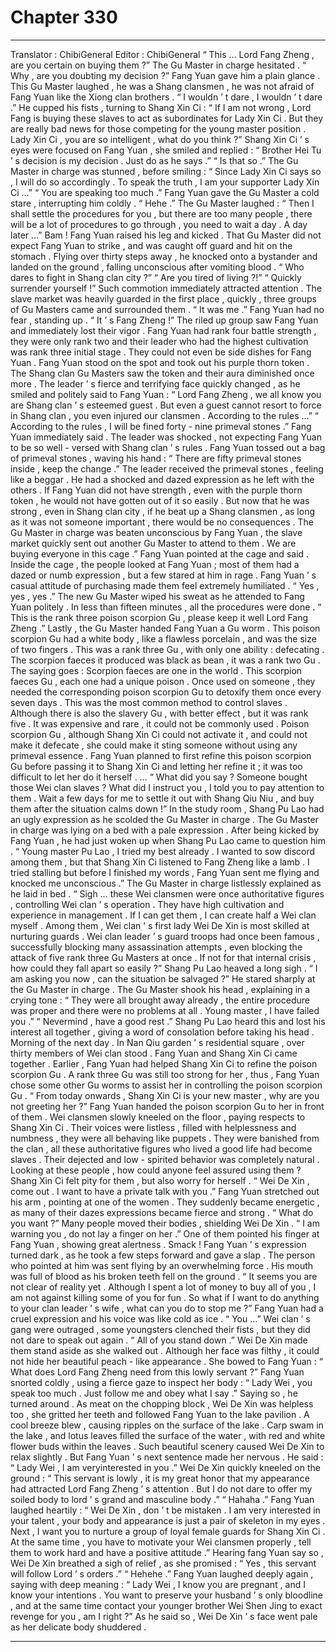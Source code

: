 
# Chapter 330


---

Translator : ChibiGeneral Editor : ChibiGeneral
“ This … Lord Fang Zheng , are you certain on buying them ?” The Gu Master in charge hesitated .
“ Why , are you doubting my decision ?” Fang Yuan gave him a plain glance .
This Gu Master laughed , he was a Shang clansmen , he was not afraid of Fang Yuan like the Xiong clan brothers .
“ I wouldn ’ t dare , I wouldn ’ t dare .” He cupped his fists , turning to Shang Xin Ci : “ If I am not wrong , Lord Fang is buying these slaves to act as subordinates for Lady Xin Ci . But they are really bad news for those competing for the young master position . Lady Xin Ci , you are so intelligent , what do you think ?”
Shang Xin Ci ’ s eyes were focused on Fang Yuan , she smiled and replied : “ Brother Hei Tu ’ s decision is my decision . Just do as he says .”
“ Is that so .” The Gu Master in charge was stunned , before smiling : “ Since Lady Xin Ci says so , I will do so accordingly . To speak the truth , I am your supporter Lady Xin Ci …”
“ You are speaking too much .” Fang Yuan gave the Gu Master a cold stare , interrupting him coldly .
“ Hehe .” The Gu Master laughed : “ Then I shall settle the procedures for you , but there are too many people , there will be a lot of procedures to go through , you need to wait a day . A day later …”
Bam !
Fang Yuan raised his leg and kicked .
That Gu Master did not expect Fang Yuan to strike , and was caught off guard and hit on the stomach .
Flying over thirty steps away , he knocked onto a bystander and landed on the ground , falling unconscious after vomiting blood .
“ Who dares to fight in Shang clan city ?”
“ Are you tired of living ?!”
“ Quickly surrender yourself !”
Such commotion immediately attracted attention . The slave market was heavily guarded in the first place , quickly , three groups of Gu Masters came and surrounded them .
“ It was me .” Fang Yuan had no fear , standing up .
“ It ’ s Fang Zheng !” The riled up group saw Fang Yuan and immediately lost their vigor .
Fang Yuan had rank four battle strength , they were only rank two and their leader who had the highest cultivation was rank three initial stage . They could not even be side dishes for Fang Yuan .
Fang Yuan stood on the spot and took out his purple thorn token .
The Shang clan Gu Masters saw the token and their aura diminished once more .
The leader ’ s fierce and terrifying face quickly changed , as he smiled and politely said to Fang Yuan : “ Lord Fang Zheng , we all know you are Shang clan ’ s esteemed guest . But even a guest cannot resort to force in Shang clan , you even injured our clansmen . According to the rules …”
“ According to the rules , I will be fined forty - nine primeval stones .” Fang Yuan immediately said .
The leader was shocked , not expecting Fang Yuan to be so well - versed with Shang clan ’ s rules .
Fang Yuan tossed out a bag of primeval stones , waving his hand : “ There are fifty primeval stones inside , keep the change .”
The leader received the primeval stones , feeling like a beggar . He had a shocked and dazed expression as he left with the others .
If Fang Yuan did not have strength , even with the purple thorn token , he would not have gotten out of it so easily . But now that he was strong , even in Shang clan city , if he beat up a Shang clansmen , as long as it was not someone important , there would be no consequences .
The Gu Master in charge was beaten unconscious by Fang Yuan , the slave market quickly sent out another Gu Master to attend to them .
We are buying everyone in this cage .” Fang Yuan pointed at the cage and said .
Inside the cage , the people looked at Fang Yuan ; most of them had a dazed or numb expression , but a few stared at him in rage .
Fang Yuan ’ s casual attitude of purchasing made them feel extremely humiliated .
“ Yes , yes , yes .” The new Gu Master wiped his sweat as he attended to Fang Yuan politely .
In less than fifteen minutes , all the procedures were done .
“ This is the rank three poison scorpion Gu , please keep it well Lord Fang Zheng .” Lastly , the Gu Master handed Fang Yuan a Gu worm .
This poison scorpion Gu had a white body , like a flawless porcelain , and was the size of two fingers .
This was a rank three Gu , with only one ability : defecating .
The scorpion faeces it produced was black as bean , it was a rank two Gu .
The saying goes : Scorpion faeces are one in the world .
This scorpion faeces Gu , each one had a unique poison . Once used on someone , they needed the corresponding poison scorpion Gu to detoxify them once every seven days .
This was the most common method to control slaves .
Although there is also the slavery Gu , with better effect , but it was rank five . It was expensive and rare , it could not be commonly used .
Poison scorpion Gu , although Shang Xin Ci could not activate it , and could not make it defecate , she could make it sting someone without using any primeval essence .
Fang Yuan planned to first refine this poison scorpion Gu before passing it to Shang Xin Ci and letting her refine it ; it was too difficult to let her do it herself .
…
“ What did you say ? Someone bought those Wei clan slaves ? What did I instruct you , I told you to pay attention to them . Wait a few days for me to settle it out with Shang Qiu Niu , and buy them after the situation calms down !” In the study room , Shang Pu Lao had an ugly expression as he scolded the Gu Master in charge .
The Gu Master in charge was lying on a bed with a pale expression .
After being kicked by Fang Yuan , he had just woken up when Shang Pu Lao came to question him .
“ Young master Pu Lao , I tried my best already . I wanted to sow discord among them , but that Shang Xin Ci listened to Fang Zheng like a lamb . I tried stalling but before I finished my words , Fang Yuan sent me flying and knocked me unconscious .” The Gu Master in charge listlessly explained as he laid in bed .
“ Sigh … these Wei clansmen were once authoritative figures , controlling Wei clan ’ s operation . They have high cultivation and experience in management . If I can get them , I can create half a Wei clan myself . Among them , Wei clan ’ s first lady Wei De Xin is most skilled at nurturing guards . Wei clan leader ’ s guard troops had once been famous , successfully blocking many assassination attempts , even blocking the attack of five rank three Gu Masters at once . If not for that internal crisis , how could they fall apart so easily ?”
Shang Pu Lao heaved a long sigh .
“ I am asking you now , can the situation be salvaged ?” He stared sharply at the Gu Master in charge .
The Gu Master shook his head , explaining in a crying tone : “ They were all brought away already , the entire procedure was proper and there were no problems at all . Young master , I have failed you .”
“ Nevermind , have a good rest .” Shang Pu Lao heard this and lost his interest all together , giving a word of consolation before taking his head .
Morning of the next day .
In Nan Qiu garden ’ s residential square , over thirty members of Wei clan stood .
Fang Yuan and Shang Xin Ci came together .
Earlier , Fang Yuan had helped Shang Xin Ci to refine the poison scorpion Gu . A rank three Gu was still too strong for her , thus , Fang Yuan chose some other Gu worms to assist her in controlling the poison scorpion Gu .
“ From today onwards , Shang Xin Ci is your new master , why are you not greeting her ?” Fang Yuan handed the poison scorpion Gu to her in front of them .
Wei clansmen slowly kneeled on the floor , paying respects to Shang Xin Ci . Their voices were listless , filled with helplessness and numbness , they were all behaving like puppets .
They were banished from the clan , all these authoritative figures who lived a good life had become slaves . Their dejected and low - spirited behavior was completely natural .
Looking at these people , how could anyone feel assured using them ?
Shang Xin Ci felt pity for them , but also worry for herself .
“ Wei De Xin , come out . I want to have a private talk with you .” Fang Yuan stretched out his arm , pointing at one of the women .
They suddenly became energetic , as many of their dazes expressions became fierce and strong .
“ What do you want ?” Many people moved their bodies , shielding Wei De Xin .
“ I am warning you , do not lay a finger on her .” One of them pointed his finger at Fang Yuan , showing great alertness .
Smack !
Fang Yuan ’ s expression turned dark , as he took a few steps forward and gave a slap .
The person who pointed at him was sent flying by an overwhelming force . His mouth was full of blood as his broken teeth fell on the ground .
“ It seems you are not clear of reality yet . Although I spent a lot of money to buy all of you , I am not against killing some of you for fun . So what if I want to do anything to your clan leader ’ s wife , what can you do to stop me ?” Fang Yuan had a cruel expression and his voice was like cold as ice .
“ You …” Wei clan ’ s gang were outraged , some youngsters clenched their fists , but they did not dare to speak out again .
“ All of you stand down .” Wei De Xin made them stand aside as she walked out .
Although her face was filthy , it could not hide her beautiful peach - like appearance .
She bowed to Fang Yuan : “ What does Lord Fang Zheng need from this lowly servant ?”
Fang Yuan snorted coldly , using a fierce gaze to inspect her body : “ Lady Wei , you speak too much . Just follow me and obey what I say .”
Saying so , he turned around .
As meat on the chopping block , Wei De Xin was helpless too , she gritted her teeth and followed Fang Yuan to the lake pavilion .
A cool breeze blew , causing ripples on the surface of the lake . Carp swam in the lake , and lotus leaves filled the surface of the water , with red and white flower buds within the leaves .
Such beautiful scenery caused Wei De Xin to relax slightly .
But Fang Yuan ’ s next sentence made her nervous . He said : “ Lady Wei , I am veryinterested in you .”
Wei De Xin quickly kneeled on the ground : “ This servant is lowly , it is my great honor that my appearance had attracted Lord Fang Zheng ’ s attention . But I do not dare to offer my soiled body to lord ’ s grand and masculine body .”
“ Hahaha .” Fang Yuan laughed heartily : “ Wei De Xin , don ’ t be mistaken . I am very interested in your talent , your body and appearance is just a pair of skeleton in my eyes . Next , I want you to nurture a group of loyal female guards for Shang Xin Ci . At the same time , you have to motivate your Wei clansmen properly , tell them to work hard and have a positive attitude .”
Hearing fang Yuan say so , Wei De Xin breathed a sigh of relief , as she promised : “ Yes , this servant will follow Lord ’ s orders .”
“ Hehehe .” Fang Yuan laughed deeply again , saying with deep meaning : “ Lady Wei , I know you are pregnant , and I know your intentions . You want to preserve your husband ’ s only bloodline , and at the same time contact your younger brother Wei Shen Jing to exact revenge for you , am I right ?”
As he said so , Wei De Xin ’ s face went pale as her delicate body shuddered .

---

